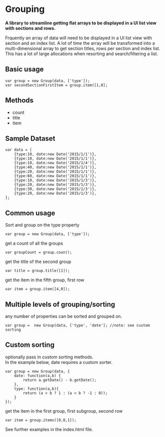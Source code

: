 # Grouping

**A library to streamline getting flat arrays to be displayed in a UI list view with sections and rows.**

Frquently an array of data will need to be displayed in a UI list 
view with section and an index list. A lot of time the array will be transformed
into a multi-dimensional array to get section titles, rows per section and index list.
This has a lot of large allocations when resorting and search/filtering a list. 

## Basic usage

    var group = new Group(data, ['type']);
    var secondSectionFirstItem = group.item([1,0];

## Methods

* count
* title
* item


## Sample Dataset

    var data = [
        {type:10, date:new Date('2015/1/1')},
        {type:10, date:new Date('2015/1/1')},
        {type:10, date:new Date('2015/1/4')},
        {type:40, date:new Date('2015/1/1')},
        {type:20, date:new Date('2015/1/1')},
        {type:60, date:new Date('2015/1/1')},
        {type:10, date:new Date('2015/1/3')},
        {type:20, date:new Date('2015/1/3')},
        {type:30, date:new Date('2015/1/3')},
        {type:20, date:new Date('2015/1/3')},
    ];

## Common usage

Sort and group on the type property  

`var group = new Group(data, ['type']);`

get a count of all the groups  

`var groupCount = group.coun();`

get the title of the second group  

`var title = group.title([1]);`


get the item in the fifth group, first row  

`var item = group.item([4,0]);`



## Multiple levels of grouping/sorting

any number of properties can be sorted and grouped on.   

`var group =  new Group(data, ['type', 'date']; //note: see custom sorting`

## Custom sorting

optionally pass in custom sorting methods.  
In the example below, date requires a custom sorter.  

    var group = new Group(data, {
        date: function(a,b) {
            return a.getDate() - b.getDate();
        },
        type: function(a,b){
            return (a > b ? 1 : (a < b ? -1 : 0));
        }
    });

get the item in the first group, first subgroup, second row  

`var item = group.items([0,0,1]);`


See further examples in the index.html file.

